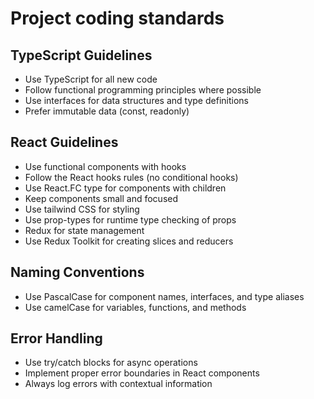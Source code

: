 # Project coding standards

## TypeScript Guidelines
- Use TypeScript for all new code
- Follow functional programming principles where possible
- Use interfaces for data structures and type definitions
- Prefer immutable data (const, readonly)

## React Guidelines
- Use functional components with hooks
- Follow the React hooks rules (no conditional hooks)
- Use React.FC type for components with children
- Keep components small and focused
- Use tailwind CSS for styling
- Use prop-types for runtime type checking of props
- Redux for state management
- Use Redux Toolkit for creating slices and reducers

## Naming Conventions
- Use PascalCase for component names, interfaces, and type aliases
- Use camelCase for variables, functions, and methods

## Error Handling
- Use try/catch blocks for async operations
- Implement proper error boundaries in React components
- Always log errors with contextual information
